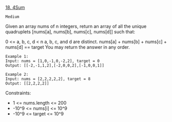 [18. 4Sum](https://leetcode.com/problems/4sum/)

`Medium`

Given an array nums of n integers, return an array of all the unique quadruplets [nums[a], nums[b], nums[c], nums[d]] such that:

0 <= a, b, c, d < n
a, b, c, and d are distinct.
nums[a] + nums[b] + nums[c] + nums[d] == target
You may return the answer in any order.

```
Example 1:
Input: nums = [1,0,-1,0,-2,2], target = 0
Output: [[-2,-1,1,2],[-2,0,0,2],[-1,0,0,1]]

Example 2:
Input: nums = [2,2,2,2,2], target = 8
Output: [[2,2,2,2]]
```

Constraints:

- 1 <= nums.length <= 200
- -10^9 <= nums[i] <= 10^9
- -10^9 <= target <= 10^9